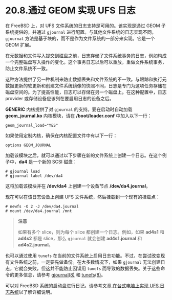 # 20.8.通过 GEOM 实现 UFS 日志

在 FreeBSD 上，对 UFS 文件系统的日志支持是可用的。该实现是通过 GEOM 子系统提供的，并通过 `gjournal` 进行配置。与其他文件系统的日志实现不同，`gjournal` 方法是基于块的，而不是作为文件系统的一部分来实现。它是一个 GEOM 扩展。

在元数据和文件写入提交到磁盘之前，日志存储了文件系统事务的日志，例如构成一个完整磁盘写入操作的变化。这个事务日志以后可以重放，重做文件系统事务，防止文件系统不一致。

这种方法提供了另一种机制来防止数据丢失和文件系统的不一致。与跟踪和执行元数据更新的软更新和创建文件系统镜像的快照不同，日志是专门为这项任务存储在磁盘空间的。为了提高性能，日志可以存储在另一个磁盘上。在这种配置中，日志 provider 或存储设备应该列在要启用日志的设备之后。

**GENERIC** 内核提供了对 `gjournal` 的支持。要在启动时自动加载 **geom_journal.ko** 内核模块，请在 **/boot/loader.conf** 中加入以下一行：

```
geom_journal_load="YES"
```

如果使用定制内核，确保在内核配置文件中有以下一行：

```
options	GEOM_JOURNAL
```

加载该模块之后，就可以通过以下步骤在新的文件系统上创建一个日志。在这个例子中，**da4** 是一个新的 SCSI 磁盘：

```
# gjournal load
# gjournal label /dev/da4
```

这将加载该模块并在 **/dev/da4** 上创建一个设备节点 **/dev/da4.journal**。

现在可以在该日志设备上创建 UFS 文件系统，然后挂载到一个现有的挂载点：

```
# newfs -O 2 -J /dev/da4.journal
# mount /dev/da4.journal /mnt
```

> **注意**
>
> 如果有多个 slice，则为每个 slice 都创建一个日志。例如，如果 **ad4s1** 和 **ad4s2** 都是 slice，那么 `gjournal` 就会创建 **ad4s1.journal** 和 **ad4s2.journal**。

也可以通过使用 `tunefs` 在当前的文件系统上启用日志功能。不过，在尝试改变现有文件系统之前，一定要先做备份。在大多数情况下，如果 `gjournal` 无法创建日志，它就会失败，但这并不能防止因误用 `tunefs` 而导致的数据丢失。关于这些命令的更多信息，请参考 [gjournal(8)](https://www.freebsd.org/cgi/man.cgi?query=gjournal&sektion=8&format=html) 和 [tunefs(8)](https://www.freebsd.org/cgi/man.cgi?query=tunefs&sektion=8&format=html)。

可以对 FreeBSD 系统的启动盘进行日记。请参考文章[ 在台式电脑上实现 UFS 日志系统](https://docs.freebsd.org/en/articles/gjournal-desktop/)以了解详细说明。